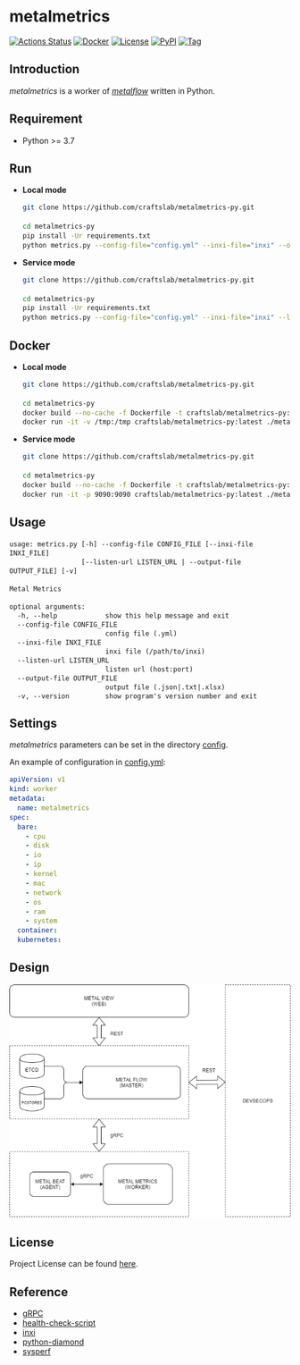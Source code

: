 # metalmetrics

[![Actions Status](https://github.com/craftslab/metalmetrics-py/workflows/CI/badge.svg?branch=master&event=push)](https://github.com/craftslab/metalmetrics-py/actions?query=workflow%3ACI)
[![Docker](https://img.shields.io/docker/pulls/craftslab/metalmetrics-py)](https://hub.docker.com/r/craftslab/metalmetrics-py)
[![License](https://img.shields.io/github/license/craftslab/metalmetrics-py.svg?color=brightgreen)](https://github.com/craftslab/metalmetrics-py/blob/master/LICENSE)
[![PyPI](https://img.shields.io/pypi/v/metalmetrics.svg?color=brightgreen)](https://pypi.org/project/metalmetrics)
[![Tag](https://img.shields.io/github/tag/craftslab/metalmetrics-py.svg?color=brightgreen)](https://github.com/craftslab/metalmetrics-py/tags)



## Introduction

*metalmetrics* is a worker of *[metalflow](https://github.com/craftslab/metalflow/)* written in Python.



## Requirement

- Python >= 3.7



## Run

- **Local mode**

  ```bash
  git clone https://github.com/craftslab/metalmetrics-py.git
  
  cd metalmetrics-py
  pip install -Ur requirements.txt
  python metrics.py --config-file="config.yml" --inxi-file="inxi" --output-file="output.json"
  ```



- **Service mode**

  ```bash
  git clone https://github.com/craftslab/metalmetrics-py.git
  
  cd metalmetrics-py
  pip install -Ur requirements.txt
  python metrics.py --config-file="config.yml" --inxi-file="inxi" --listen-url="127.0.0.1:9090"
  ```



## Docker

- **Local mode**

  ```bash
  git clone https://github.com/craftslab/metalmetrics-py.git
  
  cd metalmetrics-py
  docker build --no-cache -f Dockerfile -t craftslab/metalmetrics-py:latest .
  docker run -it -v /tmp:/tmp craftslab/metalmetrics-py:latest ./metalmetrics --config-file="config.yml" --inxi-file="inxi" --output-file="/tmp/output.json"
  ```



- **Service mode**

  ```bash
  git clone https://github.com/craftslab/metalmetrics-py.git
  
  cd metalmetrics-py
  docker build --no-cache -f Dockerfile -t craftslab/metalmetrics-py:latest .
  docker run -it -p 9090:9090 craftslab/metalmetrics-py:latest ./metalmetrics --config-file="config.yml" --inxi-file="inxi" --listen-url="127.0.0.1:9090"
  ```



## Usage

```
usage: metrics.py [-h] --config-file CONFIG_FILE [--inxi-file INXI_FILE]
                  [--listen-url LISTEN_URL | --output-file OUTPUT_FILE] [-v]

Metal Metrics

optional arguments:
  -h, --help            show this help message and exit
  --config-file CONFIG_FILE
                        config file (.yml)
  --inxi-file INXI_FILE
                        inxi file (/path/to/inxi)
  --listen-url LISTEN_URL
                        listen url (host:port)
  --output-file OUTPUT_FILE
                        output file (.json|.txt|.xlsx)
  -v, --version         show program's version number and exit
```



## Settings

*metalmetrics* parameters can be set in the directory [config](https://github.com/craftslab/metalmetrics-py/blob/master/metalmetrics/config).

An example of configuration in [config.yml](https://github.com/craftslab/metalmetrics-py/blob/master/metalmetrics/config/config.yml):

```yaml
apiVersion: v1
kind: worker
metadata:
  name: metalmetrics
spec:
  bare:
    - cpu
    - disk
    - io
    - ip
    - kernel
    - mac
    - network
    - os
    - ram
    - system
  container:
  kubernetes:
```



## Design

![design](design.png)



## License

Project License can be found [here](LICENSE).



## Reference

- [gRPC](https://grpc.io/docs/languages/python/)
- [health-check-script](https://github.com/SimplyLinuxFAQ/health-check-script)
- [inxi](https://github.com/smxi/inxi)
- [python-diamond](https://github.com/python-diamond/Diamond)
- [sysperf](https://github.com/iandk/sysperf)
